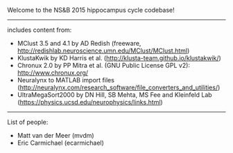 Welcome to the NS&B 2015 hippocampus cycle codebase!

***

includes content from:
- MClust 3.5 and 4.1 by AD Redish (freeware, http://redishlab.neuroscience.umn.edu/MClust/MClust.html)
- KlustaKwik by KD Harris et al. (http://klusta-team.github.io/klustakwik/)
- Chronux 2.0 by PP Mitra et al. (GNU Public License GPL v2): http://www.chronux.org/
- Neuralynx to MATLAB import files (http://neuralynx.com/research_software/file_converters_and_utilities/)
- UltraMegaSort2000 by DN Hill, SB Mehta, MS Fee and Kleinfeld Lab (https://physics.ucsd.edu/neurophysics/links.html)

***
List of people:  
* Matt van der Meer (mvdm)  
* Eric Carmichael (ecarmichael)


